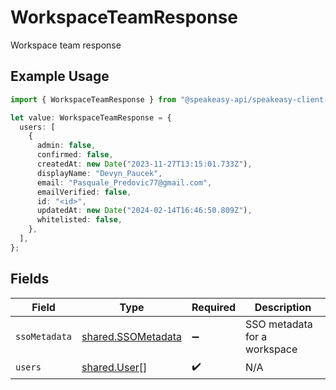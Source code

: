 # WorkspaceTeamResponse

Workspace team response

## Example Usage

```typescript
import { WorkspaceTeamResponse } from "@speakeasy-api/speakeasy-client-sdk-typescript/sdk/models/shared";

let value: WorkspaceTeamResponse = {
  users: [
    {
      admin: false,
      confirmed: false,
      createdAt: new Date("2023-11-27T13:15:01.733Z"),
      displayName: "Devyn_Paucek",
      email: "Pasquale_Predovic77@gmail.com",
      emailVerified: false,
      id: "<id>",
      updatedAt: new Date("2024-02-14T16:46:50.809Z"),
      whitelisted: false,
    },
  ],
};
```

## Fields

| Field                                                           | Type                                                            | Required                                                        | Description                                                     |
| --------------------------------------------------------------- | --------------------------------------------------------------- | --------------------------------------------------------------- | --------------------------------------------------------------- |
| `ssoMetadata`                                                   | [shared.SSOMetadata](../../../sdk/models/shared/ssometadata.md) | :heavy_minus_sign:                                              | SSO metadata for a workspace                                    |
| `users`                                                         | [shared.User](../../../sdk/models/shared/user.md)[]             | :heavy_check_mark:                                              | N/A                                                             |